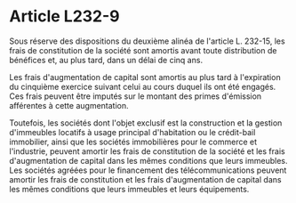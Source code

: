 # Article L232-9

Sous réserve des dispositions du deuxième alinéa de l'article L. 232-15, les frais de constitution de la société sont amortis avant toute distribution de bénéfices et, au plus tard, dans un délai de cinq ans.

Les frais d'augmentation de capital sont amortis au plus tard à l'expiration du cinquième exercice suivant celui au cours duquel ils ont été engagés. Ces frais peuvent être imputés sur le montant des primes d'émission afférentes à cette augmentation.

Toutefois, les sociétés dont l'objet exclusif est la construction et la gestion d'immeubles locatifs à usage principal d'habitation ou le crédit-bail immobilier, ainsi que les sociétés immobilières pour le commerce et l'industrie, peuvent amortir les frais de constitution de la société et les frais d'augmentation de capital dans les mêmes conditions que leurs immeubles. Les sociétés agréées pour le financement des télécommunications peuvent amortir les frais de constitution et les frais d'augmentation de capital dans les mêmes conditions que leurs immeubles et leurs équipements.
